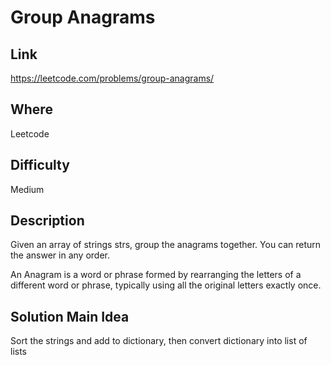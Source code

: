 # Group Anagrams

## Link

https://leetcode.com/problems/group-anagrams/

## Where

Leetcode

## Difficulty

Medium

## Description

Given an array of strings strs, group the anagrams together. You can return the answer in any order.

An Anagram is a word or phrase formed by rearranging the letters of a different word or phrase, typically using all the original letters exactly once.

## Solution Main Idea

Sort the strings and add to dictionary, then convert dictionary into list of lists

